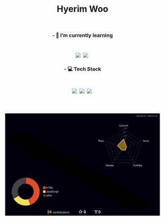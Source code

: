 <div align="center">
<h1> Hyerim Woo </h1>
</br>
</div>

<h3 align="center">
- 🌱 I’m currently learning 
</h3>
</br>
<p align ="center">
<img src="https://img.shields.io/badge/react-61DAFB?style=flat-square&logo=react&logoColor=white"/></a>&nbsp
<img src="https://img.shields.io/badge/javascript-F7DF1E?style=flat-square&logo=JavaScript&logoColor=white"/></a>&nbsp
</p>

<h3 align="center">
- 💻 Tech Stack
</h3>
</br>
<p align="center">
<img src="https://img.shields.io/badge/javascript-F7DF1E?style=flat-square&logo=JavaScript&logoColor=white"/></a>&nbsp
<img src="https://img.shields.io/badge/css-663399?style=flat-square&logo=css&logoColor=white"/></a>&nbsp
<img src="https://img.shields.io/badge/html5-E34F26?style=flat-square&logo=html5&logoColor=white"/></a>&nbsp
</p>
</br>
</br>

![](./profile-3d-contrib/profile-night-rainbow.svg)
<!--
**rimi-w/rimi-w** is a ✨ _special_ ✨ repository because its `README.md` (this file) appears on your GitHub profile.

Here are some ideas to get you started:

- 🔭 I’m currently working on ...
- 🌱 I’m currently learning ...
- 👯 I’m looking to collaborate on ...
- 🤔 I’m looking for help with ...
- 💬 Ask me about ...
- 📫 How to reach me: ...
- 😄 Pronouns: ...
- ⚡ Fun fact: ...
-->
